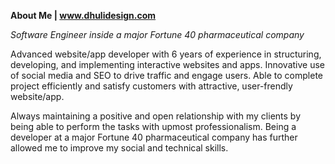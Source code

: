 **About Me | www.dhulidesign.com**

*Software Engineer inside a major Fortune 40 pharmaceutical company*

Advanced website/app developer with 6 years of experience in structuring, developing, and implementing interactive websites and apps. Innovative use of social media and SEO to drive traffic and engage users.
Able to complete project efficiently and satisfy customers with attractive, user-frendly website/app.

Always maintaining a positive and open relationship with my clients by being able to perform the tasks with upmost professionalism. Being a developer at a major Fortune 40 pharmaceutical company has further allowed me to improve my social and technical skills.
